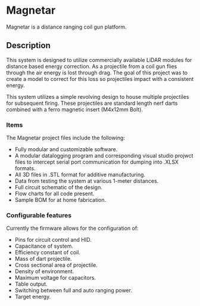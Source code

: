 # Magnetar
Magnetar is a distance ranging coil gun platform.

## Description
This system is designed to utilize commercially available LiDAR modules for distance based energy correction. As a projectile from a coil gun flies through the air energy is lost through drag. The goal of this project was to create a model to correct for this loss so projectiles impact with a consistent energy.

This system utilizes a simple revolving design to house multiple projectiles for subsequent firing. These projectiles are standard length nerf darts combined with a ferro magnetic insert (M4x12mm Bolt).

### Items
The Magnetar project files include the following: 
- Fully modular and customizable software.
- A modular datalogging program and corresponding visual studio projwct files to intercept serial port communication for dumping into .XLSX formats.
- All 3D files in .STL format for additive manufacturing.
- Data from testing the system at various 1-meter distances.
- Full circuit schematic of the design.
- Flow charts for all code present.
- Sample BOM for at home fabrication.

### Configurable features
Currently the firmware allows for the configuration of:
- Pins for circuit control and HID.
- Capacitance of system.
- Efficiency constant of coil.
- Mass of dart projectile.
- Cross sectional area of projectile.
- Density of environment.
- Maximum voltage for capacitors.
- Table output.
- Switching between full and auto ranging power.
- Target energy.


